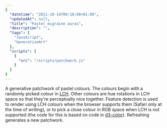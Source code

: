 ```yaml
---
{
  "datetime": "2021-10-14T09:10:00+01:00",
  "updatedAt": null,
  "title": "Pastel migraine auras",
  "description": "",
  "tags": [
    "JavaScript",
    "GenerativeArt"
  ],
  "scripts": [
    {
      "src": "/scripts/patchwork.js"
    }
  ]
}
---
```

A generative patchwork of pastel colours. The colours begin with a randomly
picked colour in [LCH](https://www.w3.org/TR/css-color-4/#lab-colors). Other
colours are hue rotations in LCH space so that they're perceptually nice
together. Feature detection is used to render using LCH colours when the browser
supports them (Safari only at the time of writing), or to pick a close colour in
RGB space when LCH is not supported (the code for this is based on code in
[d3-color](https://github.com/d3/d3-color)). Refreshing generates a new
patchwork.
